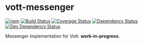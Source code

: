 # vott-messenger

[![npm](https://img.shields.io/npm/v/vott-messenger.svg?style=flat-square)](https://www.npmjs.com/vott-messenger) [![Build Status](https://img.shields.io/travis/krismuniz/vott-messenger.svg?style=flat-square)](http://travis-ci.org/krismuniz/vott-messenger) [![Coverage Status](https://img.shields.io/coveralls/krismuniz/vott-messenger.svg?style=flat-square)](https://coveralls.io/github/krismuniz/vott-messenger?branch=master) [![Dependency Status](https://img.shields.io/david/krismuniz/vott-messenger.svg?style=flat-square)](https://david-dm.org/krismuniz/vott-messenger) [![Dev Dependency Status](https://img.shields.io/david/dev/krismuniz/vott-messenger.svg?style=flat-square)](https://david-dm.org/krismuniz/vott-messenger)

Messenger implementation for Vott. **work-in-progress.**

